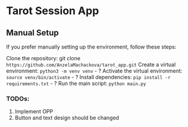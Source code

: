 # Tarot Session App

## Manual Setup
If you prefer manually setting up the environment, follow these steps:

Clone the repository: git clone `https://github.com/AnzelaMachackova/tarot_app.git`
Create a virtual environment: `python3 -m venv venv` - ?
Activate the virtual environment: `source venv/bin/activate` - ?
Install dependencies: `pip install -r requirements.txt` - ?
Run the main script: `python main.py`

### TODOs:
1) Implement OPP
2) Button and text design should be changed